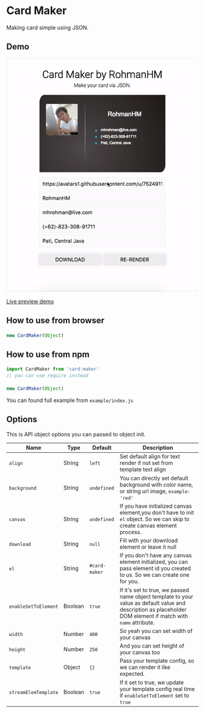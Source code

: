 # Card Maker

Making card simple using JSON.

## Demo

![gif demo][demo]

[demo]: /images/demo.gif

[Live preview demo](https://rohmanhm.github.io/card-maker/)

## How to use from browser

```javascript
new CardMaker(Object)
```

## How to use from npm

```javascript
import CardMaker from 'card-maker'
// you can use require instead

new CardMaker(Object)
```

You can found full example from `example/index.js`

## Options

This is API object options you can passed to object init.

| Name | Type | Default | Description |
| ---- | ---- | ------- | ----------- |
| `align` | String | `left` | Set default align for text render if not set from template text align |
| `background` | String | `undefined` | You can directly set default background with color name, or string url image, `example: 'red'` |
| `canvas` | String | `undefined` | If you have initialized canvas element,you don't have to init `el` object. So we can skip to create canvas element process. |
| `download` | String | `null` | Fill with your download element or leave it null |
| `el` | String | `#card-maker` | If you don't have any canvas element initialized, you can pass element id you created to us. So we can create one for you. |
| `enableSetToElement` | Boolean | `true` | If it's set to true, we passed name object template to your value as default value and description as placeholder DOM element if match with `name` attribute.
| `width` | Number | `400` | So yeah you can set width of your canvas |
| `height` | Number | `250` | And you can set height of your canvas too |
| `template` | Object | `{}` | Pass your template config, so we can render it like expected. |
| `streamElemTemplate` | Boolean | `true` | If it set to true, we update your template config real time if `enableSetToElement` set to `true` |
